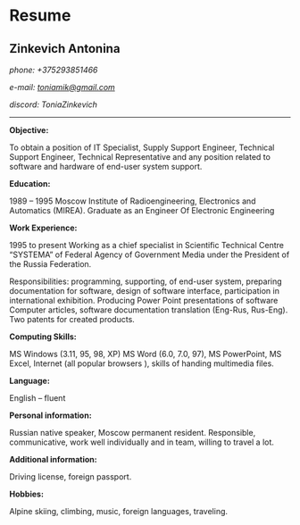 # Resume
## Zinkevich Antonina

*phone: +375293851466*

*e-mail: toniamik@gmail.com*

*discord: ToniaZinkevich*


***

**Objective:**

To obtain a position of IT Specialist, Supply Support Engineer, Technical Support Engineer, Technical Representative and any position related to software and hardware of end-user system support.

**Education:**

1989 – 1995
Moscow Institute of Radioengineering, Electronics and Automatics (MIREA). Graduate as an Engineer Of Electronic Engineering

**Work Experience:**

1995 to present
Working as a chief specialist in Scientific Technical Centre “SYSTEMA” of Federal Agency of Government Media under the President of the Russia Federation.

Responsibilities: programming, supporting, of end-user system, preparing documentation for software, design of software interface, participation in international exhibition. Producing Power Point presentations of software Computer articles, software documentation translation (Eng-Rus, Rus-Eng). Two patents for created products.

**Computing Skills:**

MS Windows (3.11, 95, 98, XP) MS Word (6.0, 7.0, 97), MS PowerPoint, MS Excel, Internet (all popular browsers ), skills of handing multimedia files.

**Language:**

English – fluent

**Personal information:**

Russian native speaker, Moscow permanent resident. Responsible, communicative, work well individually and in team, willing to travel a lot.

**Additional information:**

Driving license, foreign passport.

**Hobbies:**

Alpine skiing, climbing, music, foreign languages, traveling.